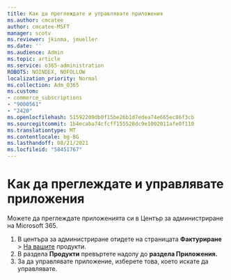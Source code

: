 ```yaml
---
title: Как да преглеждате и управлявате приложения
ms.author: cmcatee
author: cmcatee-MSFT
manager: scotv
ms.reviewer: jkinma, jmueller
ms.date: ''
ms.audience: Admin
ms.topic: article
ms.service: o365-administration
ROBOTS: NOINDEX, NOFOLLOW
localization_priority: Normal
ms.collection: Adm_O365
ms.custom:
- commerce_subscriptions
- "9000561"
- "2420"
ms.openlocfilehash: 51592209db0f15be26b1d7edea74e665ec86f3cb
ms.sourcegitcommit: 1b4ecaba74cfcff155528dc9e1002011afe0f110
ms.translationtype: MT
ms.contentlocale: bg-BG
ms.lasthandoff: 08/21/2021
ms.locfileid: "58451767"
---
```

# <a name="how-to-view-and-manage-apps"></a>Как да преглеждате и управлявате приложения

Можете да преглеждате приложенията си в Център за администриране на Microsoft 365.

1. В центъра за администриране отидете на страницата **Фактуриране**  >  [На вашите](https://go.microsoft.com/fwlink/p/?linkid=842054) продукти.
2. В раздела **Продукти** превъртете надолу до **раздела Приложения.**
3. За да управлявате приложение, изберете това, което искате да управлявате.